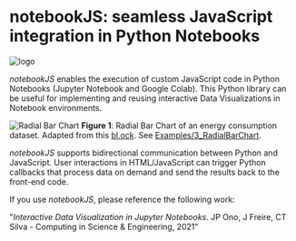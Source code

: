 # notebookJS: seamless JavaScript integration in Python Notebooks 

![logo](https://raw.githubusercontent.com/jorgehpo/notebookJS/main/Images/notebookJS.png)

*notebookJS* enables the execution of custom JavaScript code in Python Notebooks (Jupyter Notebook and Google Colab). This Python library can be useful for implementing and reusing  interactive Data Visualizations in Notebook environments.

![Radial Bar Chart](https://raw.githubusercontent.com/jorgehpo/notebookJS/main/Images/example_radial_bar.png)
**Figure 1**: Radial Bar Chart of an energy consumption dataset. Adapted from this [bl.ock](https://bl.ocks.org/AntonOrlov/6b42d8676943cc933f48a43a7c7e5b6c). See [Examples/3_RadialBarChart](https://github.com/jorgehpo/notebookJS/blob/main/Examples/3_RadialBarChart/).

*notebookJS* supports bidirectional communication between Python and JavaScript. User interactions in HTML/JavaScript can trigger Python callbacks that process data on demand and send the results back to the front-end code.


If you use *notebookJS*, please reference the following work:

"*Interactive Data Visualization in Jupyter Notebooks*. JP Ono, J Freire, CT Silva - Computing in Science & Engineering, 2021"
